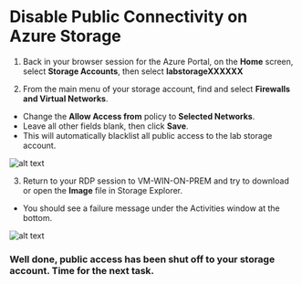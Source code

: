 # Disable Public Connectivity on Azure Storage 

1.	Back in your browser session for the Azure Portal, on the __Home__ screen, select __Storage Accounts__, then select __labstorageXXXXXX__ 

2.	From the main menu of your storage account, find and select __Firewalls and Virtual Networks__.
- Change the __Allow Access from__ policy to __Selected Networks__.
- Leave all other fields blank, then click __Save__.
- This will automatically blacklist all public access to the lab storage account. 

![alt text](https://github.com/microsoft/Ignite2019-PrivateLinkHOL/blob/master/images/1.2_2.png)

3.	Return to your RDP session to VM-WIN-ON-PREM and try to download or open the __Image__ file in Storage Explorer.  
- You should see a failure message under the Activities window at the bottom.

![alt text](https://github.com/microsoft/Ignite2019-PrivateLinkHOL/blob/master/images/1.2_3.png)


### Well done, public access has been shut off to your storage account.  Time for the next task.
